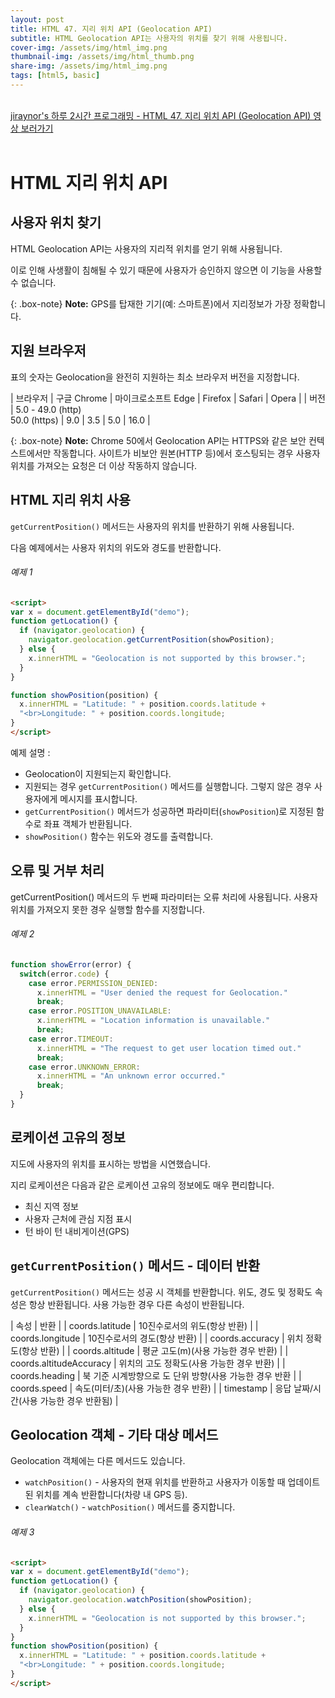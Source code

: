 ```yaml
---
layout: post
title: HTML 47. 지리 위치 API (Geolocation API)
subtitle: HTML Geolocation API는 사용자의 위치를 찾기 위해 사용됩니다.
cover-img: /assets/img/html_img.png
thumbnail-img: /assets/img/html_thumb.png
share-img: /assets/img/html_img.png
tags: [html5, basic]
---
```


<br>
<a href="https://youtu.be/7s_59PR5bZg" target="_blank">jiraynor's 하루 2시간 프로그래밍 - HTML 47. 지리 위치 API (Geolocation API) 영상 보러가기</a>
<br>
<br>

# HTML 지리 위치 API

## 사용자 위치 찾기

HTML Geolocation API는 사용자의 지리적 위치를 얻기 위해 사용됩니다.

이로 인해 사생활이 침해될 수 있기 때문에 사용자가 승인하지 않으면 이 기능을 사용할 수 없습니다.

{: .box-note}
**Note:**  GPS를 탑재한 기기(예: 스마트폰)에서 지리정보가 가장 정확합니다.

## 지원 브라우저

표의 숫자는 Geolocation을 완전히 지원하는 최소 브라우저 버전을 지정합니다.

| 브라우저 | 구글 Chrome | 마이크로소프트 Edge | Firefox | Safari | Opera |
| 버전 | 5.0 - 49.0 (http)<br>50.0 (https) | 9.0 | 3.5 | 5.0 | 16.0 |

{: .box-note}
**Note:** Chrome 50에서 Geolocation API는 HTTPS와 같은 보안 컨텍스트에서만 작동합니다. 사이트가 비보안 원본(HTTP 등)에서 호스팅되는 경우 사용자 위치를 가져오는 요청은 더 이상 작동하지 않습니다.

## HTML 지리 위치 사용

```getCurrentPosition()``` 메서드는 사용자의 위치를 반환하기 위해 사용됩니다.

다음 예제에서는 사용자 위치의 위도와 경도를 반환합니다.

###### 예제 1

```html
<script>
var x = document.getElementById("demo");
function getLocation() {
  if (navigator.geolocation) {
    navigator.geolocation.getCurrentPosition(showPosition);
  } else {
    x.innerHTML = "Geolocation is not supported by this browser.";
  }
}

function showPosition(position) {
  x.innerHTML = "Latitude: " + position.coords.latitude +
  "<br>Longitude: " + position.coords.longitude;
}
</script>
```

예제 설명 : 

+ Geolocation이 지원되는지 확인합니다.
+ 지원되는 경우 ```getCurrentPosition()``` 메서드를 실행합니다. 그렇지 않은 경우 사용자에게 메시지를 표시합니다.
+ ```getCurrentPosition()``` 메서드가 성공하면 파라미터(```showPosition```)로 지정된 함수로 좌표 객체가 반환됩니다.
+ ```showPosition()``` 함수는 위도와 경도를 출력합니다.

## 오류 및 거부 처리

getCurrentPosition() 메서드의 두 번째 파라미터는 오류 처리에 사용됩니다. 사용자 위치를 가져오지 못한 경우 실행할 함수를 지정합니다.

###### 예제 2

```javascript
function showError(error) {
  switch(error.code) {
    case error.PERMISSION_DENIED:
      x.innerHTML = "User denied the request for Geolocation."
      break;
    case error.POSITION_UNAVAILABLE:
      x.innerHTML = "Location information is unavailable."
      break;
    case error.TIMEOUT:
      x.innerHTML = "The request to get user location timed out."
      break;
    case error.UNKNOWN_ERROR:
      x.innerHTML = "An unknown error occurred."
      break;
  }
}
```

## 로케이션 고유의 정보

지도에 사용자의 위치를 표시하는 방법을 시연했습니다.

지리 로케이션은 다음과 같은 로케이션 고유의 정보에도 매우 편리합니다.

+ 최신 지역 정보
+ 사용자 근처에 관심 지점 표시
+ 턴 바이 턴 내비게이션(GPS)

## ```getCurrentPosition()``` 메서드 - 데이터 반환

```getCurrentPosition()``` 메서드는 성공 시 객체를 반환합니다. 위도, 경도 및 정확도 속성은 항상 반환됩니다. 사용 가능한 경우 다른 속성이 반환됩니다.

| 속성 | 반환 |
| coords.latitude | 10진수로서의 위도(항상 반환) |
| coords.longitude | 10진수로서의 경도(항상 반환) |
| coords.accuracy | 위치 정확도(항상 반환) |
| coords.altitude | 평균 고도(m)(사용 가능한 경우 반환) |
| coords.altitudeAccuracy | 위치의 고도 정확도(사용 가능한 경우 반환) |
| coords.heading | 북 기준 시계방향으로 도 단위 방향(사용 가능한 경우 반환 |
| coords.speed | 속도(미터/초)(사용 가능한 경우 반환) |
| timestamp | 응답 날짜/시간(사용 가능한 경우 반환됨) |

## Geolocation 객체 - 기타 대상 메서드

Geolocation 객체에는 다른 메서드도 있습니다.

+ ```watchPosition()``` - 사용자의 현재 위치를 반환하고 사용자가 이동할 때 업데이트된 위치를 계속 반환합니다(차량 내 GPS 등).
+ ```clearWatch()``` - ```watchPosition()``` 메서드를 중지합니다.

###### 예제 3

```html
<script>
var x = document.getElementById("demo");
function getLocation() {
  if (navigator.geolocation) {
    navigator.geolocation.watchPosition(showPosition);
  } else {
    x.innerHTML = "Geolocation is not supported by this browser.";
  }
}
function showPosition(position) {
  x.innerHTML = "Latitude: " + position.coords.latitude +
  "<br>Longitude: " + position.coords.longitude;
}
</script>
```
